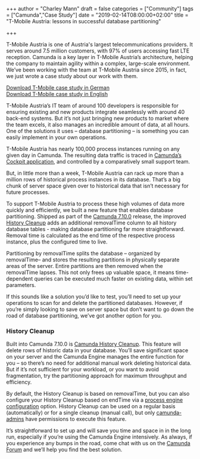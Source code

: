 +++
author = "Charley Mann"
draft = false
categories = ["Community"]
tags = ["Camunda","Case Study"]
date = "2019-02-14T08:00:00+02:00"
title = "T-Mobile Austria: lessons in successful database partitioning"

+++

T-Mobile Austria is one of Austria's largest telecommunications providers. It serves around 7.5 million customers, with 97% of users accessing fast LTE reception. Camunda is a key layer in T-Mobile Austria’s architecture, helping the company to maintain agility within a complex, large-scale environment. We’ve been working with the team at T-Mobile Austria since 2015, in fact, we just wrote a case study about our work with them.

[Download T-Mobile case study in German](https://assets.ctfassets.net/vpidbgnakfvf/5vuJguInekMAdzBndkF5AA/2e0f79ecedbba0292e6cb7fb4d378ed1/Final_EN_T-Mobile_Austria.pdf)<br>
[Download T-Mobile case study in English](https://assets.ctfassets.net/vpidbgnakfvf/5vuJguInekMAdzBndkF5AA/2e0f79ecedbba0292e6cb7fb4d378ed1/Final_EN_T-Mobile_Austria.pdf)

T-Mobile Austria’s IT team of around 100 developers is responsible for ensuring existing and new products integrate seamlessly with around 40 back-end systems. But it’s not just bringing new products to market where the team excels, it also manages an incredible amount of data, at all hours. One of the solutions it uses –  database partitioning –  is something you can easily implement in your own operations.

<!--more-->
T-Mobile Austria has nearly 100,000 process instances running on any given day in Camunda. The resulting data traffic is traced in [Camunda’s Cockpit application](https://docs.camunda.org/manual/7.10/webapps/cockpit/), and controlled by a comparatively small support team.

But, in little more than a week, T-Mobile Austria can rack up more than a million rows of historical process instances in its database. That’s a big chunk of server space given over to historical data that isn’t necessary for future processes.

To support T-Mobile Austria to process these high volumes of data more quickly and efficiently, we built a new feature that enables database partitioning. Shipped as part of the  [Camunda 7.10.0](https://docs.camunda.org/manual/latest/update/minor/79-to-710/) release, the improved [History Cleanup](https://docs.camunda.org/manual/7.10/user-guide/process-engine/history/#history-cleanup) adds an additional removalTime column to all history database tables - making database partitioning far more straightforward.  Removal time is calculated as the end time of the respective process instance, plus the configured time to live.

Partitioning by removalTime splits the database – organized by removalTime– and stores the resulting partitions in physically separate areas of the server. Entire partitions are then removed when the removalTime lapses. This not only frees up valuable space, it means time-dependent queries can be executed much faster on existing data, within set parameters.  

If this sounds like a solution you’d like to test, you’ll need to set up your operations to scan for and delete the partitioned databases. However, if you’re simply looking to save on server space but don’t want to go down the road of database partitioning, we’ve got another option for you.

### History Cleanup

Built into Camunda 7.10.0 is [Camunda History Cleanup](https://docs.camunda.org/manual/7.10/user-guide/process-engine/history/#history-cleanup). This feature will delete rows of historic data in your database. You’ll save significant space on your server and the Camunda Engine manages the entire function for you – so there’s no need for additional manual work deleting historical data. But if it’s not sufficient for your workload, or you want to avoid fragmentation, try the partitioning approach for maximum throughput and efficiency.

By default, the History Cleanup is based on removalTime, but you can also configure your History Cleanup based on endTime via a [process engine configuration](https://docs.camunda.org/manual/7.10/reference/deployment-descriptors/tags/process-engine/) option. History Cleanup can be used on a regular basis (automatically) or for a single cleanup (manual call), but only [camunda-admins](https://docs.camunda.org/manual/7.10/user-guide/process-engine/authorization-service/#the-camunda-admin-group) have permissions to execute this feature.

It’s straightforward to set up and will save you time and space in in the long run, especially if you’re using the Camunda Engine intensively.  As always, if you experience any bumps in the road, come chat with us on the [Camunda Forum](https://forum.camunda.org/) and we’ll help you find the best solution.

